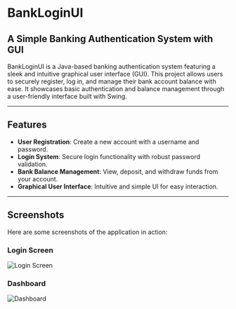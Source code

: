 # BankLoginUI

## A Simple Banking Authentication System with GUI

BankLoginUI is a Java-based banking authentication system featuring a sleek and intuitive graphical user interface (GUI). This project allows users to securely register, log in, and manage their bank account balance with ease. It showcases basic authentication and balance management through a user-friendly interface built with Swing.

---

## Features

- **User Registration**: Create a new account with a username and password.
- **Login System**: Secure login functionality with robust password validation.
- **Bank Balance Management**: View, deposit, and withdraw funds from your account.
- **Graphical User Interface**: Intuitive and simple UI for easy interaction.

---

## Screenshots

Here are some screenshots of the application in action:

### Login Screen
![Login Screen](https://github.com/user-attachments/assets/62b7dc7b-d519-4ee1-9ae7-8331b0a80cb5)

### Dashboard
![Dashboard](https://github.com/user-attachments/assets/e2a8501a-2dce-4ffd-af7c-40e4703dfd61)

